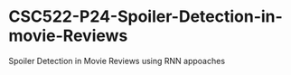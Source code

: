 # CSC522-P24-Spoiler-Detection-in-movie-Reviews
Spoiler Detection in Movie Reviews using RNN appoaches
